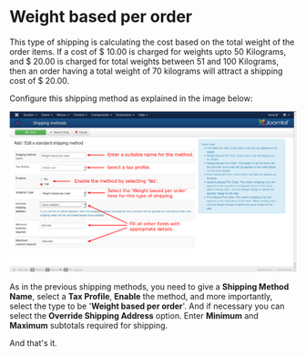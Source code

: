 # Weight based per order

This type of shipping is calculating the cost based on the total weight of the order items. If a cost of $ 10.00 is charged for weights upto 50 Kilograms, and $ 20.00 is charged for total weights between 51 and 100 Kilograms, then an order having a total weight of 70 kilograms will attract a shipping cost of $ 20.00.

Configure this shipping method as explained in the image below:

![Weight based per order](weight_per_order.png)

As in the previous shipping methods, you need to give a **Shipping Method Name**, select a **Tax Profile**, **Enable** the method, and more importantly, select the type to be '**Weight based per order**'. And if necessary you can select the **Override Shipping Address** option. Enter **Minimum** and **Maximum** subtotals required for shipping.

And that's it.